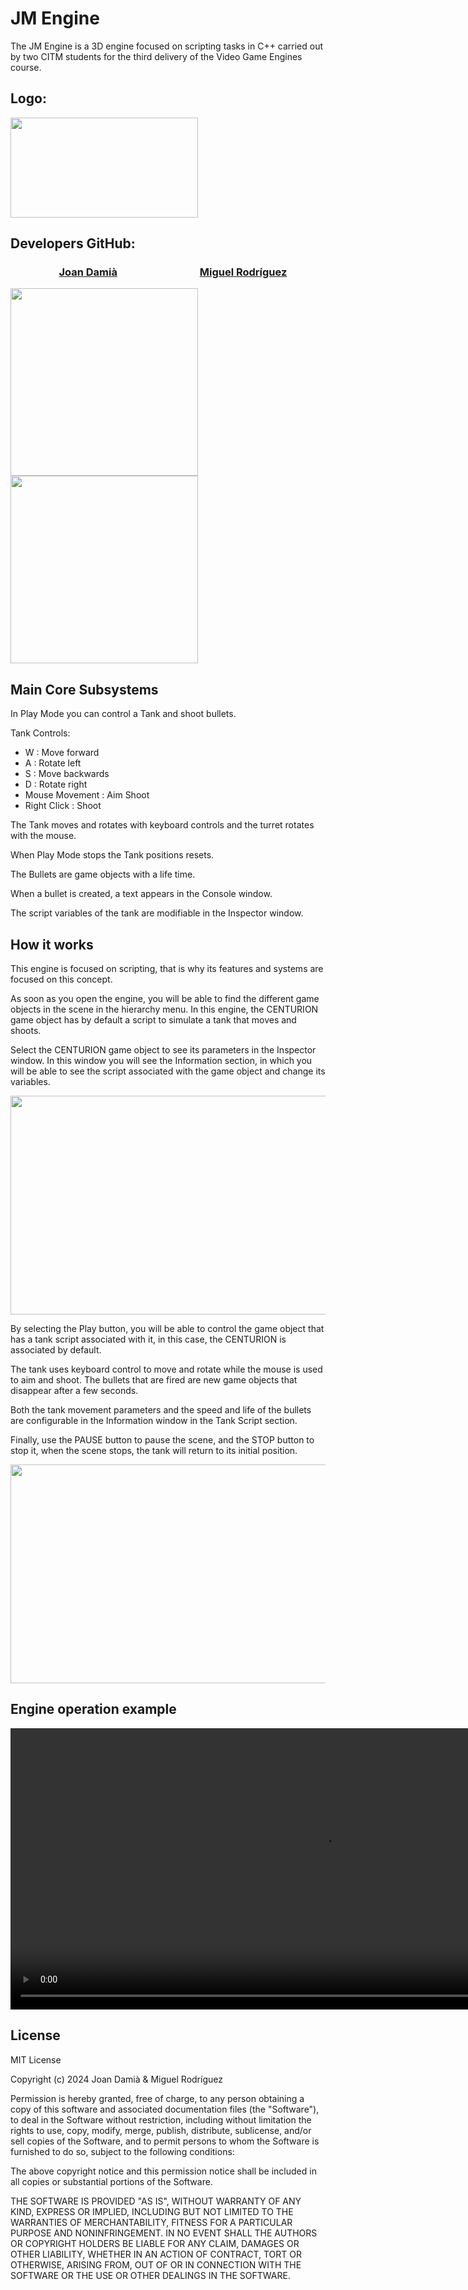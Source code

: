 # JM Engine

The JM Engine is a 3D engine focused on scripting tasks in C++ carried out by two CITM students for the third delivery of the Video Game Engines course.


## Logo:

<img align="center" width="300" height="160" src="https://media.discordapp.net/attachments/1046911945695043725/1196885927948193864/JM.png">


## Developers GitHub:

### &nbsp;&nbsp;&nbsp;&nbsp;&nbsp;&nbsp;&nbsp;&nbsp;&nbsp;&nbsp;&nbsp;&nbsp;&nbsp;&nbsp;&nbsp;&nbsp;&nbsp;&nbsp;&nbsp; [Joan Damià](<https://github.com/JoanDamia>)&nbsp;&nbsp;&nbsp;&nbsp;&nbsp;&nbsp;&nbsp;&nbsp;&nbsp;&nbsp;&nbsp;&nbsp;&nbsp;&nbsp;&nbsp;&nbsp;&nbsp;&nbsp;&nbsp;&nbsp;&nbsp;&nbsp;&nbsp;&nbsp;&nbsp;&nbsp;&nbsp;&nbsp;&nbsp;&nbsp;&nbsp;&nbsp;&nbsp; [Miguel Rodríguez](<https://github.com/Bankaster>)

<div>
<img align="center" width="300" height="300" src="https://media.discordapp.net/attachments/1046911945695043725/1196885928451526717/Joan.png">
<img align="center" width="300" height="300" src="https://media.discordapp.net/attachments/1046911945695043725/1196885928812220437/Miguel.png">
</div>



## Main Core Subsystems

In Play Mode you can control a Tank and shoot bullets.

Tank Controls:
- W : Move forward
- A : Rotate left
- S : Move backwards
- D : Rotate right
- Mouse Movement : Aim Shoot
- Right Click : Shoot

The Tank moves and rotates with keyboard controls and the turret rotates with the mouse.

When Play Mode stops the Tank positions resets.

The Bullets are game objects with a life time.

When a bullet is created, a text appears in the Console window.

The script variables of the tank are modifiable in the Inspector window.



## How it works

This engine is focused on scripting, that is why its features and systems are focused on this concept.

As soon as you open the engine, you will be able to find the different game objects in the scene in the hierarchy menu. In this engine, the CENTURION game object has by default a script to simulate a tank that moves and shoots.

Select the CENTURION game object to see its parameters in the Inspector window. In this window you will see the Information section, in which you will be able to see the script associated with the game object and change its variables.

<img align="center" width="800" height="350" src="https://media.discordapp.net/attachments/1046911945695043725/1197477576634007563/JM-Engine_gif_1.gif">

By selecting the Play button, you will be able to control the game object that has a tank script associated with it, in this case, the CENTURION is associated by default.

The tank uses keyboard control to move and rotate while the mouse is used to aim and shoot. The bullets that are fired are new game objects that disappear after a few seconds.

Both the tank movement parameters and the speed and life of the bullets are configurable in the Information window in the Tank Script section.

Finally, use the PAUSE button to pause the scene, and the STOP button to stop it, when the scene stops, the tank will return to its initial position.

<img align="center" width="800" height="350" src="https://media.discordapp.net/attachments/1046911945695043725/1197477576134901862/JM-Engine_gif_2.gif">



## Engine operation example

<video src="https://media.discordapp.net/attachments/1046911945695043725/1197487204101017620/jm_engine_video.mp4"  width="1000" height="450"></video>



## License

MIT License

Copyright (c) 2024 Joan Damià & Miguel Rodríguez

Permission is hereby granted, free of charge, to any person obtaining a copy
of this software and associated documentation files (the "Software"), to deal
in the Software without restriction, including without limitation the rights
to use, copy, modify, merge, publish, distribute, sublicense, and/or sell
copies of the Software, and to permit persons to whom the Software is
furnished to do so, subject to the following conditions:

The above copyright notice and this permission notice shall be included in all
copies or substantial portions of the Software.

THE SOFTWARE IS PROVIDED "AS IS", WITHOUT WARRANTY OF ANY KIND, EXPRESS OR
IMPLIED, INCLUDING BUT NOT LIMITED TO THE WARRANTIES OF MERCHANTABILITY,
FITNESS FOR A PARTICULAR PURPOSE AND NONINFRINGEMENT. IN NO EVENT SHALL THE
AUTHORS OR COPYRIGHT HOLDERS BE LIABLE FOR ANY CLAIM, DAMAGES OR OTHER
LIABILITY, WHETHER IN AN ACTION OF CONTRACT, TORT OR OTHERWISE, ARISING FROM,
OUT OF OR IN CONNECTION WITH THE SOFTWARE OR THE USE OR OTHER DEALINGS IN THE
SOFTWARE.
